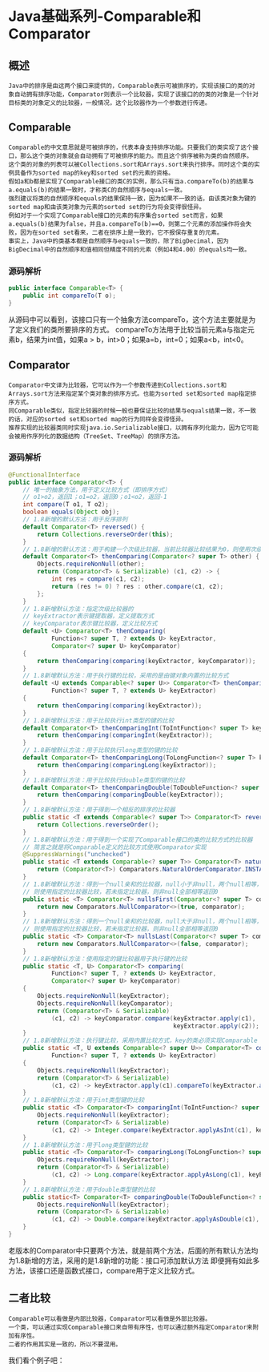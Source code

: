 # Java基础系列-Comparable和Comparator
## 概述
    Java中的排序是由这两个接口来提供的，Comparable表示可被排序的，实现该接口的类的对象自动拥有排序功能，Comparator则表示一个比较器，实现了该接口的的类的对象是一个针对目标类的对象定义的比较器，一般情况，这个比较器作为一个参数进行传递。
## Comparable
    Comparable的中文意思就是可被排序的，代表本身支持排序功能。只要我们的类实现了这个接口，那么这个类的对象就会自动拥有了可被排序的能力。而且这个排序被称为类的自然顺序。
    这个类的对象的列表可以被Collections.sort和Arrays.sort来执行排序。同时这个类的实例具备作为sorted map的key和sorted set的元素的资格。
    假如a和b都是实现了Comparable接口的类C的实例，那么只有当a.compareTo(b)的结果与a.equals(b)的结果一致时，才称类C的自然顺序与equals一致。
    强烈建议将类的自然顺序和equals的结果保持一致，因为如果不一致的话，由该类对象为键的sorted map和由该类对象为元素的sorted set的行为将会变得很怪异。
    例如对于一个实现了Comparable接口的元素的有序集合sorted set而言，如果a.equals(b)结果为false，并且a.compareTo(b)==0，则第二个元素的添加操作将会失败，因为在sorted set看来，二者在排序上是一致的，它不报保存重复的元素。
    事实上，Java中的类基本都是自然顺序与equals一致的，除了BigDecimal，因为BigDecimal中的自然顺序和值相同但精度不同的元素（例如4和4.00）的equals均一致。
### 源码解析
```java
public interface Comparable<T> {
    public int compareTo(T o);
}
```
从源码中可以看到，该接口只有一个抽象方法compareTo，这个方法主要就是为了定义我们的类所要排序的方式。
compareTo方法用于比较当前元素a与指定元素b，结果为int值，如果a > b，int>0；如果a=b，int=0；如果a<b，int<0。
## Comparator
    Comparator中文译为比较器，它可以作为一个参数传递到Collections.sort和Arrays.sort方法来指定某个类对象的排序方式。也能为sorted set和sorted map指定排序方式。
    同Comparable类似，指定比较器的时候一般也要保证比较的结果与equals结果一致，不一致的话，对应的sorted set和sorted map的行为同样会变得怪异。
    推荐实现的比较器类同时实现java.io.Serializable接口，以拥有序列化能力，因为它可能会被用作序列化的数据结构（TreeSet、TreeMap）的排序方法。
### 源码解析
```java
@FunctionalInterface
public interface Comparator<T> {
    // 唯一的抽象方法，用于定义比较方式（即排序方式）
    // o1>o2，返回1；o1=o2，返回0；o1<o2，返回-1
    int compare(T o1, T o2);
    boolean equals(Object obj);
    // 1.8新增的默认方法：用于反序排列
    default Comparator<T> reversed() {
        return Collections.reverseOrder(this);
    }
    // 1.8新增的默认方法：用于构建一个次级比较器，当前比较器比较结果为0，则使用次级比较器比较
    default Comparator<T> thenComparing(Comparator<? super T> other) {
        Objects.requireNonNull(other);
        return (Comparator<T> & Serializable) (c1, c2) -> {
            int res = compare(c1, c2);
            return (res != 0) ? res : other.compare(c1, c2);
        };
    }
    // 1.8新增默认方法：指定次级比较器的
    // keyExtractor表示键提取器，定义提取方式
    // keyComparator表示键比较器，定义比较方式
    default <U> Comparator<T> thenComparing(
            Function<? super T, ? extends U> keyExtractor,
            Comparator<? super U> keyComparator)
    {
        return thenComparing(comparing(keyExtractor, keyComparator));
    }
    // 1.8新增默认方法：用于执行键的比较，采用的是由键对象内置的比较方式
    default <U extends Comparable<? super U>> Comparator<T> thenComparing(
            Function<? super T, ? extends U> keyExtractor)
    {
        return thenComparing(comparing(keyExtractor));
    }
    // 1.8新增默认方法：用于比较执行int类型的键的比较
    default Comparator<T> thenComparingInt(ToIntFunction<? super T> keyExtractor) {
        return thenComparing(comparingInt(keyExtractor));
    }
    // 1.8新增默认方法：用于比较执行long类型的键的比较
    default Comparator<T> thenComparingLong(ToLongFunction<? super T> keyExtractor) {
        return thenComparing(comparingLong(keyExtractor));
    }
    // 1.8新增默认方法：用于比较执行double类型的键的比较
    default Comparator<T> thenComparingDouble(ToDoubleFunction<? super T> keyExtractor) {
        return thenComparing(comparingDouble(keyExtractor));
    }
    // 1.8新增默认方法：用于得到一个相反的排序的比较器
    public static <T extends Comparable<? super T>> Comparator<T> reverseOrder() {
        return Collections.reverseOrder();
    }
    // 1.8新增默认方法：用于得到一个实现了Comparable接口的类的比较方式的比较器
    // 简言之就是将Comparable定义的比较方式使用Comparator实现
    @SuppressWarnings("unchecked")
    public static <T extends Comparable<? super T>> Comparator<T> naturalOrder() {
        return (Comparator<T>) Comparators.NaturalOrderComparator.INSTANCE;
    }
    // 1.8新增默认方法：得到一个null亲和的比较器，null小于非null，两个null相等，如果全不是null,
    // 则使用指定的比较器比较，若未指定比较器，则非null全部相等返回0
    public static <T> Comparator<T> nullsFirst(Comparator<? super T> comparator) {
        return new Comparators.NullComparator<>(true, comparator);
    }
    // 1.8新增默认方法：得到一个null亲和的比较器，null大于非null，两个null相等，如果全不是null,
    // 则使用指定的比较器比较，若未指定比较器，则非null全部相等返回0
    public static <T> Comparator<T> nullsLast(Comparator<? super T> comparator) {
        return new Comparators.NullComparator<>(false, comparator);
    }
    // 1.8新增默认方法：使用指定的键比较器用于执行键的比较
    public static <T, U> Comparator<T> comparing(
            Function<? super T, ? extends U> keyExtractor,
            Comparator<? super U> keyComparator)
    {
        Objects.requireNonNull(keyExtractor);
        Objects.requireNonNull(keyComparator);
        return (Comparator<T> & Serializable)
            (c1, c2) -> keyComparator.compare(keyExtractor.apply(c1),
                                              keyExtractor.apply(c2));
    }
    // 1.8新增默认方法：执行键比较，采用内置比较方式，key的类必须实现Comparable
    public static <T, U extends Comparable<? super U>> Comparator<T> comparing(
            Function<? super T, ? extends U> keyExtractor)
    {
        Objects.requireNonNull(keyExtractor);
        return (Comparator<T> & Serializable)
            (c1, c2) -> keyExtractor.apply(c1).compareTo(keyExtractor.apply(c2));
    }
    // 1.8新增默认方法：用于int类型键的比较
    public static <T> Comparator<T> comparingInt(ToIntFunction<? super T> keyExtractor) {
        Objects.requireNonNull(keyExtractor);
        return (Comparator<T> & Serializable)
            (c1, c2) -> Integer.compare(keyExtractor.applyAsInt(c1), keyExtractor.applyAsInt(c2));
    }
    // 1.8新增默认方法：用于long类型键的比较
    public static <T> Comparator<T> comparingLong(ToLongFunction<? super T> keyExtractor) {
        Objects.requireNonNull(keyExtractor);
        return (Comparator<T> & Serializable)
            (c1, c2) -> Long.compare(keyExtractor.applyAsLong(c1), keyExtractor.applyAsLong(c2));
    }
    // 1.8新增默认方法：用于double类型键的比较
    public static<T> Comparator<T> comparingDouble(ToDoubleFunction<? super T> keyExtractor) {
        Objects.requireNonNull(keyExtractor);
        return (Comparator<T> & Serializable)
            (c1, c2) -> Double.compare(keyExtractor.applyAsDouble(c1), keyExtractor.applyAsDouble(c2));
    }
}
```
老版本的Comparator中只要两个方法，就是前两个方法，后面的所有默认方法均为1.8新增的方法，采用的是1.8新增的功能：接口可添加默认方法
即便拥有如此多方法，该接口还是函数式接口，compare用于定义比较方式。
## 二者比较
    Comparable可以看做是内部比较器，Comparator可以看做是外部比较器。
    一个类，可以通过实现Comparable接口来自带有序性，也可以通过额外指定Comparator来附加有序性。
    二者的作用其实是一致的，所以不要混用。
我们看个例子吧：

